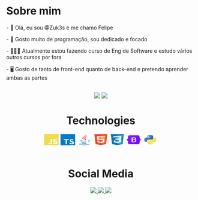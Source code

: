 <div>
	<h1>Sobre mim</h1>
	<p>- 👋 Olá, eu sou @Zuk3s e me chamo Felipe</p>
	<p>- 👀 Gosto muito de programação, sou dedicado e focado</p>
	<p>- 👨🏻‍💻 Atualmente estou fazendo curso de Eng de Software e estudo vários outros cursos por fora</p>
	<p>- 🖥️ Gosto de tanto de front-end quanto de back-end e pretendo aprender ambas as partes</p>

</div>
<br>
<div align="center">
	<picture>
  		<source
		    srcset="https://github-readme-stats.vercel.app/api?username=Zuk3s&show_icons=true&theme=dark&icon_color=F2C53D"
		    media="(prefers-color-scheme: dark)"
		/>
		<source
		    srcset="https://github-readme-stats.vercel.app/api?username=Zuk3s&show_icons=true&title_color=000000&icon_color=3E7BAC"
		    media="(prefers-color-scheme: light), (prefers-color-scheme: no-preference)"
		/>
		  <img height="190px" src="https://github-readme-stats.vercel.app/api?username=Zuk3s&show_icons=true" />
	</picture>
	<picture>
  		<source
		    srcset="https://github-readme-stats.vercel.app/api/top-langs/?username=Zuk3s&show_icons=true&theme=dark&size_weight=0&count_weight=1&langs_count=5&layout=donut"
		    media="(prefers-color-scheme: dark)"
		/>
		<source
		    srcset="https://github-readme-stats.vercel.app/api/top-langs/?username=Zuk3s&show_icons=true&size_weight=0&count_weight=1&langs_count=5&layout=donut"
		    media="(prefers-color-scheme: light), (prefers-color-scheme: no-preference)"
		/>
		  <img height="190px" src="https://github-readme-stats.vercel.app/api/top-langs/?username=Zuk3s&size_weight=0&count_weight=1&langs_count=5&layout=donut"/>
	</picture>
</div>
		
<div align="center">
	<h1> Technologies </h1>
	<img alt="Zuk3s-Js" height="30" width="40" src="https://raw.githubusercontent.com/devicons/devicon/master/icons/javascript/javascript-plain.svg">
	<img alt="Zuk3s-Ts" height="30" width="40" src="https://raw.githubusercontent.com/devicons/devicon/master/icons/typescript/typescript-original.svg">
	<img alt="Zuk3s-Java" height="30" width="40" src="https://raw.githubusercontent.com/devicons/devicon/master/icons/java/java-original.svg">
	<img alt="Zuk3s-HTML" height="30" width="40" src="https://raw.githubusercontent.com/devicons/devicon/master/icons/html5/html5-original.svg">
	<img alt="Zuk3s-CSS" height="30" width="40" src="https://raw.githubusercontent.com/devicons/devicon/master/icons/css3/css3-original.svg">
	<img alt="Zuk3s-CSS" height="30" width="40" src="https://raw.githubusercontent.com/devicons/devicon/master/icons/bootstrap/bootstrap-original.svg">
	<img alt="Zuk3s-Python" height="30" width="40" src="https://raw.githubusercontent.com/devicons/devicon/master/icons/python/python-original.svg">
</div>

<br>

<div align="center">
	<h1> Social Media </h1>
	<a href="https://www.instagram.com/felipe_mac14" target="_blank">
		<img src="https://img.shields.io/badge/-Instagram-%23E4405F?style=for-the-badge&logo=instagram&logoColor=white" target="_blank">
	</a>
	<a href="mailto:felipe.macedo2908@gmail.com">
		<img src="https://img.shields.io/badge/-Gmail-%23333?style=for-the-badge&logo=gmail&logoColor=white" target="_blank">
	</a>
	<a href="https://www.linkedin.com/in/felipe-macedo-31b26a235/" target="_blank">
		<img src="https://img.shields.io/badge/-LinkedIn-%230077B5?style=for-the-badge&logo=linkedin&logoColor=white" target="_blank">
	</a> 
</div>  
  
